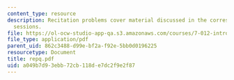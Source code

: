 ```yaml
---
content_type: resource
description: Recitation problems cover material discussed in the corresponding lecture
  sessions.
file: https://ol-ocw-studio-app-qa.s3.amazonaws.com/courses/7-012-introduction-to-biology-fall-2004/a049b7d93ebb72cb118de7dc2f9e2f87_repq.pdf
file_type: application/pdf
parent_uid: 862c3488-d99e-bf2a-f92e-5bb0d0196225
resourcetype: Document
title: repq.pdf
uid: a049b7d9-3ebb-72cb-118d-e7dc2f9e2f87
---
```


